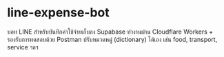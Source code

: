 # line-expense-bot
บอท LINE สำหรับบันทึกค่าใช้จ่ายเก็บลง Supabase   ทำงานผ่าน Cloudflare Workers + รองรับการทดสอบด้วย Postman   ปรับหมวดหมู่ (dictionary) ได้เอง เช่น food, transport, service ฯลฯ
